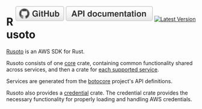 <span style="float:right"><a href="https://github.com/rusoto/rusoto" target="_blank"><img src="img/github.svg" alt="github"></a> <a href="https://rusoto.github.io/rusoto/rusoto/" target="_blank"><img src="img/rustdoc.svg" alt="rustdoc"></a> [![Latest Version](https://img.shields.io/crates/v/rusoto_core.svg?style=social)](https://crates.io/crates/rusoto_core)</span>

# Rusoto

[Rusoto][rusoto] is an AWS SDK for Rust.

Rusoto consists of one [core][rusoto_core] crate, containing common functionality
shared across services, and then a crate for [each supported service](supported-aws-services.md).

Services are generated from the [botocore][botocore] project's API definitions.

Rusoto also provides a [credential][credential] crate. The credential crate provides the necessary
functionality for properly loading and handling AWS credentials.

[rusoto]: https://github.com/rusoto/rusoto "Rusoto"
[rusoto_core]: https://github.com/rusoto/rusoto/tree/master/rusoto/core "Rusoto Core"
[credential]: https://github.com/rusoto/rusoto/tree/master/rusoto/credential "Rusoto credential"
[botocore]: https://github.com/boto/botocore "Botocore"
